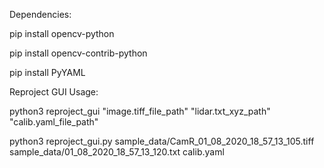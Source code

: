 Dependencies:


pip install opencv-python


pip install opencv-contrib-python


pip install PyYAML


Reproject GUI Usage:


python3 reproject_gui "image.tiff_file_path" "lidar.txt_xyz_path" "calib.yaml_file_path"


python3 reproject_gui.py sample_data/CamR_01_08_2020_18_57_13_105.tiff sample_data/01_08_2020_18_57_13_120.txt calib.yaml
